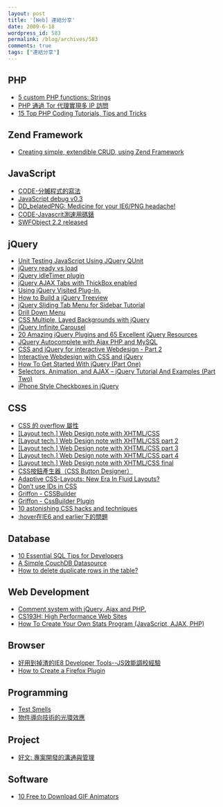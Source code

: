 ```yaml
---
layout: post
title: '[Web] 連結分享'
date: 2009-6-18
wordpress_id: 583
permalink: /blog/archives/583
comments: true
tags: ["連結分享"]
---
```


<!--more-->

## PHP

* [5 custom PHP functions: Strings](http://www.milesj.me/blog/read/15/5-custom-basic-php-string-functions)
* [PHP 通過 Tor 代理實現多 IP 訪問](http://www.nioxiao.com/archives/919)
* [15 Top PHP Coding Tutorials, Tips and Tricks](http://www.webdesigndev.com/programming/15-top-php-coding-tutorials-tips-and-tricks?dzref=193364)


## Zend Framework

* [Creating simple, extendible CRUD, using Zend Framework](http://www.rmauger.co.uk/2009/06/creating-simple-extendible-crud-using-zend-framework/)


## JavaScript

* [CODE-分贓程式的寫法](http://blog.darkthread.net/blogs/darkthreadtw/archive/2009/06/11/about-money-distribution.aspx)
* [JavaScript debug v0.3](http://benalman.com/news/2009/06/javascript-debug-v03/)
* [DD_belatedPNG: Medicine for your IE6/PNG headache!](http://dillerdesign.com/experiment/DD_belatedPNG/)
* [CODE-Javascrit測速用碼錶](http://blog.darkthread.net/blogs/darkthreadtw/archive/2009/06/16/js-stopwatch.aspx)
* [SWFObject 2.2 released](http://www.blog.mpcreation.pl/swfobject-2-2-released/?dzref=193599)


## jQuery

* [Unit Testing JavaScript Using JQuery QUnit ](http://highoncoding.com/Articles/570_Unit_Testing_JavaScript_Using_JQuery_QUnit.aspx)
* [jQuery ready vs load](http://blog.darkthread.net/blogs/darkthreadtw/archive/2009/06/05/jquery-ready-vs-load.aspx)
* [jQuery idleTimer plugin](http://paulirish.com/2009/jquery-idletimer-plugin/)
* [jQuery AJAX Tabs with ThickBox enabled](http://www.developersnippets.com/2009/06/04/jquery-ajax-tabs-with-thickbox-enabled/)
* [Using jQuery Visited Plug-In.](http://9lessons.blogspot.com/2009/06/using-jquery-visited-plug-in.html)
* [How to Build a jQuery Treeview](http://www.switchonthecode.com/tutorials/how-to-build-a-jquery-treeview)
* [jQuery Sliding Tab Menu for Sidebar Tutorial](http://www.queness.com/post/274/jquery-sliding-tab-menu-for-sidebar-tutorial)
* [Drill Down Menu](http://dynamicdrive.com/dynamicindex1/drilldownmenu.htm)
* [CSS Multiple, Layed Backgrounds with jQuery](http://www.protocoder.com/css/css-multiple-backgrounds-background-layering-with-jquery/)
* [jQuery Infinite Carousel](http://jqueryfordesigners.com/jquery-infinite-carousel/)
* [20 Amazing jQuery Plugins and 65 Excellent jQuery Resources](http://speckyboy.com/2008/07/21/20-amazing-jquery-plugins-and-65-excellent-jquery-resources/)
* [JQuery Autocomplete with Ajax PHP and MySQL](http://www.exploremyblog.com/html/blog_contents.php?blogid=300&dzref=193369)
* [CSS and jQuery for interactive Webdesign - Part 2](http://webstandard.kulando.de/post/2009/06/16/interactive-webdesign-with-css-and-jquery-part-2)
* [Interactive Webdesign with CSS and jQuery](http://webstandard.kulando.de/post/2009/06/02/interactive-webdesign-with-css-and-jquery)
* [How To Get Started With jQuery (Part One)](http://spyrestudios.com/simple-guide-how-to-get-started-with-jquery/)
* [Selectors, Animation, and AJAX – jQuery Tutorial And Examples (Part Two)](http://spyrestudios.com/jquery-part-two-selectors-animation-and-ajax/)
* [iPhone Style Checkboxes in jQuery](http://www.webappers.com/2009/06/18/iphone-style-checkboxes-in-jquery/)


## CSS

* [CSS 的 overflow 屬性](http://www.hkpug.net/zh-hant/node/403)
* [[Layout tech.] Web Design note with XHTML/CSS](http://blog.hinablue.me/752?category=18)
* [[Layout tech.] Web Design note with XHTML/CSS part 2](http://blog.hinablue.me/753?category=18)
* [[Layout tech.] Web Design note with XHTML/CSS part 3](http://blog.hinablue.me/754?category=18)
* [[Layout tech.] Web Design note with XHTML/CSS part 4](http://blog.hinablue.me/755?category=18)
* [[Layout tech.] Web Design note with XHTML/CSS final](http://blog.hinablue.me/763?category=18)
* [CSS按鈕產生器（CSS Button Designer）](http://briian.com/?p=6318)
* [Adaptive CSS-Layouts: New Era In Fluid Layouts? ](http://www.smashingmagazine.com/2009/06/09/smart-fixes-for-fluid-layouts/)
* [Don’t use IDs in CSS](http://f055.net/article/dont-use-ids-in-css/)
* [Griffon - CSSBuilder](http://griffon.codehaus.org/CSSBuilder)
* [Griffon - CssBuilder Plugin](http://griffon.codehaus.org/CssBuilder+Plugin)
* [10 astonishing CSS hacks and techniques](http://www.catswhocode.com/blog/10-astonishing-css-hacks-and-techniques)
* [:hover在IE6 and earlier下的問題](http://blog.doyoe.com/article/216.htm)


## Database

* [10 Essential SQL Tips for Developers](http://net.tutsplus.com/tutorials/other/10-essential-sql-tips-for-developers/)
* [A Simple CouchDB Datasource](http://www.littlehart.net/atthekeyboard/2009/06/05/a-simple-couchdb-datasource/)
* [How to delete duplicate rows in the table?](http://www.sql-ex.ru/help/select17.php)


## Web Development

* [Comment system with jQuery, Ajax and PHP.](http://9lessons.blogspot.com/2009/06/comment-system-with-jquery-ajax-and-php.html?dzref=192971)
* [CS193H: High Performance Web Sites](http://cs193h.stevesouders.com/)
* [How To Create Your Own Stats Program (JavaScript, AJAX, PHP)](http://www.noupe.com/php/how-to-create-your-own-stats.html)


## Browser

* [好用到掉渣的IE8 Developer Tools--JS效能調校經驗](http://blog.darkthread.net/blogs/darkthreadtw/archive/2009/06/08/ie8-devtool-profiler.aspx)
* [How to Create a Firefox Plugin](http://blog.popupchinese.com/?p=19)


## Programming

* [Test Smells](http://xunitpatterns.com/Test%20Smells.html)
* [物件導向技術的光環效應](http://huan-lin.blogspot.com/2008/11/blog-post_24.html)


## Project

* [好文: 專案開發的溝通與管理](http://plog.longwin.com.tw/document-ebook/2009/06/17/paper-project-conversation-manage-2009)


## Software

* [10 Free to Download GIF Animators](http://tutorialfeed.blogspot.com/2009/06/10-free-to-download-gif-animators.html)

